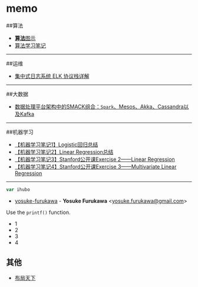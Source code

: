 # memo

##算法
- [**算法**图示](http://www.cs.usfca.edu/~galles/visualization/Algorithms.html)
- [算法学习笔记](https://brandeath.gitbooks.io/al/content/index.html)

---



##运维
- [集中式日志系统 ELK 协议栈详解](https://www.ibm.com/developerworks/cn/opensource/os-cn-elk/  "Title")

---


##大数据
- [数据处理平台架构中的SMACK组合：`Spark`、Mesos、Akka、Cassandra以及Kafka](http://blog.dataman-inc.com/untitled-23/  "Title")

---


##机器学习
- [【机器学习笔记1】Logistic回归总结](http://blog.csdn.net/dongtingzhizi/article/details/15962797)
- [【机器学习笔记2】Linear Regression总结](http://blog.csdn.net/dongtingzhizi/article/details/16884215)
- [【机器学习笔记3】Stanford公开课Exercise 2——Linear Regression](http://blog.csdn.net/dongtingzhizi/article/details/16949755)
- [【机器学习笔记4】Stanford公开课Exercise 3——Multivariate Linear Regression](http://blog.csdn.net/dongtingzhizi/article/details/16979103)

---




```javascript
var ihubo
```

* [yosuke-furukawa](https://github.com/yosuke-furukawa) -
**Yosuke Furukawa** &lt;yosuke.furukawa@gmail.com&gt;

Use the `printf()` function.

- 1
- 2
- 3
- 4

## 其他
- [布局天下](http://bbs.feng.com/read-htm-tid-8302536.html)